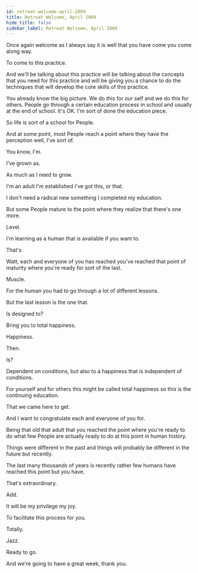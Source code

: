 ```yaml
---
id: retreat-welcome-april-2009
title: Retreat Welcome, April 2009
hide_title: false
sidebar_label: Retreat Welcome, April 2009
---
```

Once again welcome as I always say it is well that you have come you come along way.

To come to this practice.

And we'll be talking about this practice will be talking about the concepts that you need for this practice and will be giving you a chance to do the techniques that will develop the core skills of this practice.

You already know the big picture. We do this for our self and we do this for others. People go through a certain education process in school and usually at the end of school. It's OK. I'm sort of done the education piece.

So life is sort of a school for People.

And at some point, most People reach a point where they have the perception well, I've sort of.

You know, I'm.

I've grown as.

As much as I need to grow.

I'm an adult I'm established I've got this, or that.

I don't need a radical new something I completed my education.

But some People mature to the point where they realize that there's one more.

Level.

I'm learning as a human that is available if you want to.

That's

Watt, each and everyone of you has reached you've reached that point of maturity where you're ready for sort of the last.

Muscle.

For the human you had to go through a lot of different lessons.

But the last lesson is the one that.

Is designed to?

Bring you to total happiness.

Happiness.

Then.

Is?

Dependent on conditions, but also to a happiness that is independent of conditions.

For yourself and for others this might be called total happiness so this is the continuing education.

That we came here to get.

And I want to congratulate each and everyone of you for.

Being that old that adult that you reached the point where you're ready to do what few People are actually ready to do at this point in human history.

Things were different in the past and things will probably be different in the future but recently.

The last many thousands of years is recently rather few humans have reached this point but you have.

That's extraordinary.

Add.

It will be my privilege my joy.

To facilitate this process for you.



Totally.

Jazz.

Ready to go.

And we're going to have a great week, thank you.

